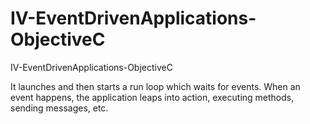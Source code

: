 # IV-EventDrivenApplications-ObjectiveC
IV-EventDrivenApplications-ObjectiveC

It launches and then starts a run loop which waits for events. When an event happens, the application leaps into action, executing methods, sending messages, etc.
